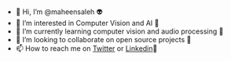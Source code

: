 - 👋 Hi, I’m @maheensaleh :alien:
- 👀 I’m interested in Computer Vision and AI :raised_hands:
- 🌱 I’m currently learning computer vision and audio processing :construction_worker:
- 💞️ I’m looking to collaborate on open source projects :dart:
- 📫 How to reach me on [Twitter](https://twitter.com/maheen_saleh) or [Linkedin](https://www.linkedin.com/in/maheensaleh40):wave:

<!---
maheensaleh/maheensaleh is a ✨ special ✨ repository because its `README.md` (this file) appears on your GitHub profile.
You can click the Preview link to take a look at your changes.
--->
